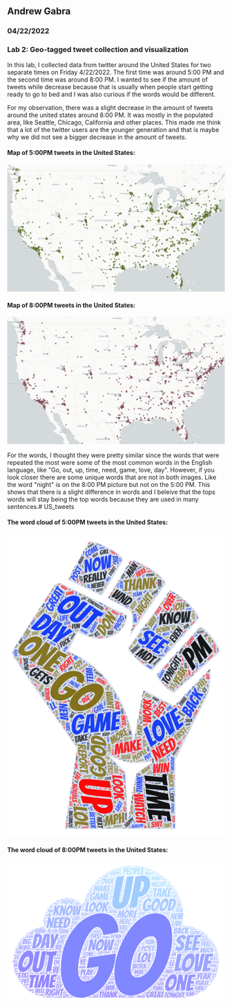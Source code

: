 ## Andrew Gabra
### 04/22/2022
### Lab 2: Geo-tagged tweet collection and visualization

In this lab, I collected data from twitter around the United States for two separate times on Friday 4/22/2022.
The first time was around 5:00 PM and the second time was around 8:00 PM. I wanted to 
see if the amount of tweets while decrease because that is usually when people start getting 
ready to go to bed and I was also curious if the words would be different.

For my observation, there was a slight decrease in the amount of tweets around the united states around 
8:00 PM. It was mostly in the populated area, like Seattle, Chicago, California and other places. This made 
me think that a lot of the twitter users are the younger generation and that is maybe why we did not see a 
bigger decrease in the amount of tweets.

#### Map of 5:00PM tweets in the United States: 
![ScreenShot](/img/screenshot_of_map-1.jpeg)

#### Map of 8:00PM tweets in the United States: 
![ScreenShot](/img/screenshot_of_map-2.jpeg)


For the words, I thought they were pretty similar since the words that were repeated the most were some of the 
most common words in the English language, like "Go, out, up, time, need, game, love, day". However, if you look 
closer there are some unique words that are not in both images. Like the word "night" is on the 8:00 PM picture but 
not on the 5:00 PM. This shows that there is a slight difference in words and I beleive that the tops words will stay 
being the top words because they are used in many sentences.# US_tweets

#### The word cloud of 5:00PM tweets in the United States:
![ScreenShot](/img/screenshot_of_word_cloud1.png)


#### The word cloud of 8:00PM tweets in the United States:
![ScreenShot](/img/screenshot_of_word_cloud2.png)





